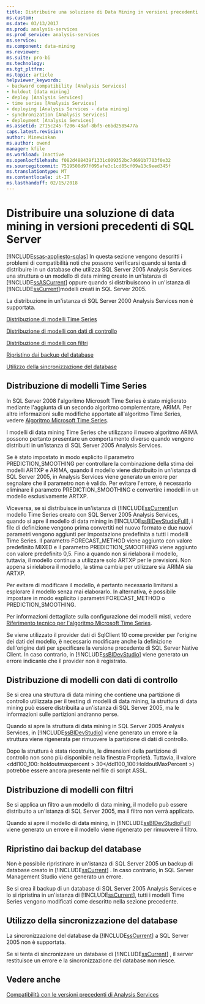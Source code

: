 ```yaml
---
title: Distribuire una soluzione di Data Mining in versioni precedenti di SQL Server | Documenti Microsoft
ms.custom: 
ms.date: 03/13/2017
ms.prod: analysis-services
ms.prod_service: analysis-services
ms.service: 
ms.component: data-mining
ms.reviewer: 
ms.suite: pro-bi
ms.technology: 
ms.tgt_pltfrm: 
ms.topic: article
helpviewer_keywords:
- backward compatibility [Analysis Services]
- holdout [data mining]
- deploy [Analysis Services]
- time series [Analysis Services]
- deploying [Analysis Services - data mining]
- synchronization [Analysis Services]
- deployment [Analysis Services]
ms.assetid: 2715c245-f206-43af-8bf5-e6bd2585477a
caps.latest.revision: 
author: Minewiskan
ms.author: owend
manager: kfile
ms.workload: Inactive
ms.openlocfilehash: f082d488439f1331c009352bc7d691b7703f0e32
ms.sourcegitcommit: 7519508d97f095afe3c1cd85cf09a13c9eed345f
ms.translationtype: MT
ms.contentlocale: it-IT
ms.lasthandoff: 02/15/2018
---
```

# <a name="deploy-a-data-mining-solution-to-previous-versions-of-sql-server"></a>Distribuire una soluzione di data mining in versioni precedenti di SQL Server
[!INCLUDE[ssas-appliesto-sqlas](../../includes/ssas-appliesto-sqlas.md)]
In questa sezione vengono descritti i problemi di compatibilità noti che possono verificarsi quando si tenta di distribuire in un database che utilizza SQL Server 2005 Analysis Services una struttura o un modello di data mining creato in un'istanza di [!INCLUDE[ssASCurrent](../../includes/ssascurrent-md.md)] oppure quando si distribuiscono in un'istanza di [!INCLUDE[ssCurrent](../../includes/sscurrent-md.md)]modelli creati in SQL Server 2005.  
  
 La distribuzione in un'istanza di SQL Server 2000 Analysis Services non è supportata.  
  
 [Distribuzione di modelli Time Series](#bkmk_TimeSeries)  
  
 [Distribuzione di modelli con dati di controllo](#bkmk_Holdout)  
  
 [Distribuzione di modelli con filtri](#bkmk_Filter)  
  
 [Ripristino dai backup del database](#bkmk_Backup)  
  
 [Utilizzo della sincronizzazione del database](#bkmk_Synch)  
  
##  <a name="bkmk_TimeSeries"></a> Distribuzione di modelli Time Series  
 In SQL Server 2008 l'algoritmo Microsoft Time Series è stato migliorato mediante l'aggiunta di un secondo algoritmo complementare, ARIMA. Per altre informazioni sulle modifiche apportate all'algoritmo Time Series, vedere [Algoritmo Microsoft Time Series](../../analysis-services/data-mining/microsoft-time-series-algorithm.md).  
  
 I modelli di data mining Time Series che utilizzano il nuovo algoritmo ARIMA possono pertanto presentare un comportamento diverso quando vengono distribuiti in un'istanza di SQL Server 2005 Analysis Services.  
  
 Se è stato impostato in modo esplicito il parametro PREDICTION_SMOOTHING per controllare la combinazione della stima dei modelli ARTXP e ARIMA, quando il modello viene distribuito in un'istanza di SQL Server 2005, in Analysis Services viene generato un errore per segnalare che il parametro non è valido. Per evitare l'errore, è necessario eliminare il parametro PREDICTION_SMOOTHING e convertire i modelli in un modello esclusivamente ARTXP.  
  
 Viceversa, se si distribuisce in un'istanza di [!INCLUDE[ssCurrent](../../includes/sscurrent-md.md)]un modello Time Series creato con SQL Server 2005 Analysis Services, quando si apre il modello di data mining in [!INCLUDE[ssBIDevStudioFull](../../includes/ssbidevstudiofull-md.md)], i file di definizione vengono prima convertiti nel nuovo formato e due nuovi parametri vengono aggiunti per impostazione predefinita a tutti i modelli Time Series. Il parametro FORECAST_METHOD viene aggiunto con valore predefinito MIXED e il parametro PREDICTION_SMOOTHING viene aggiunto con valore predefinito 0,5. Fino a quando non si rielabora il modello, tuttavia, il modello continua a utilizzare solo ARTXP per le previsioni. Non appena si rielabora il modello, la stima cambia per utilizzare sia ARIMA sia ARTXP.  
  
 Per evitare di modificare il modello, è pertanto necessario limitarsi a esplorare il modello senza mai elaborarlo. In alternativa, è possibile impostare in modo esplicito i parametri FORECAST_METHOD o PREDICTION_SMOOTHING.  
  
 Per informazioni dettagliate sulla configurazione dei modelli misti, vedere [Riferimento tecnico per l'algoritmo Microsoft Time Series](../../analysis-services/data-mining/microsoft-time-series-algorithm-technical-reference.md).  
  
 Se viene utilizzato il provider dati di SqlClient 10 come provider per l'origine dei dati del modello, è necessario modificare anche la definizione dell'origine dati per specificare la versione precedente di SQL Server Native Client. In caso contrario, in [!INCLUDE[ssBIDevStudio](../../includes/ssbidevstudio-md.md)] viene generato un errore indicante che il provider non è registrato.  
  
##  <a name="bkmk_Holdout"></a> Distribuzione di modelli con dati di controllo  
 Se si crea una struttura di data mining che contiene una partizione di controllo utilizzata per il testing di modelli di data mining, la struttura di data mining può essere distribuita a un'istanza di SQL Server 2005, ma le informazioni sulle partizioni andranno perse.  
  
 Quando si apre la struttura di data mining in SQL Server 2005 Analysis Services, in [!INCLUDE[ssBIDevStudio](../../includes/ssbidevstudio-md.md)] viene generato un errore e la struttura viene rigenerata per rimuovere la partizione di dati di controllo.  
  
 Dopo la struttura è stata ricostruita, le dimensioni della partizione di controllo non sono più disponibile nella finestra Proprietà. Tuttavia, il valore \<ddl100_100: holdoutmaxpercent > 30\</ddl100_100:HoldoutMaxPercent >) potrebbe essere ancora presente nel file di script ASSL.  
  
##  <a name="bkmk_Filter"></a> Distribuzione di modelli con filtri  
 Se si applica un filtro a un modello di data mining, il modello può essere distribuito a un'istanza di SQL Server 2005, ma il filtro non verrà applicato.  
  
 Quando si apre il modello di data mining, in [!INCLUDE[ssBIDevStudioFull](../../includes/ssbidevstudiofull-md.md)] viene generato un errore e il modello viene rigenerato per rimuovere il filtro.  
  
##  <a name="bkmk_Backup"></a> Ripristino dai backup del database  
 Non è possibile ripristinare in un'istanza di SQL Server 2005 un backup di database creato in [!INCLUDE[ssCurrent](../../includes/sscurrent-md.md)] . In caso contrario, in SQL Server Management Studio viene generato un errore.  
  
 Se si crea il backup di un database di SQL Server 2005 Analysis Services e lo si ripristina in un'istanza di [!INCLUDE[ssCurrent](../../includes/sscurrent-md.md)], tutti i modelli Time Series vengono modificati come descritto nella sezione precedente.  
  
##  <a name="bkmk_Synch"></a> Utilizzo della sincronizzazione del database  
 La sincronizzazione del database da [!INCLUDE[ssCurrent](../../includes/sscurrent-md.md)] a SQL Server 2005 non è supportata.  
  
 Se si tenta di sincronizzare un database di [!INCLUDE[ssCurrent](../../includes/sscurrent-md.md)] , il server restituisce un errore e la sincronizzazione del database non riesce.  
  
## <a name="see-also"></a>Vedere anche  
 [Compatibilità con le versioni precedenti di Analysis Services](../../analysis-services/analysis-services-backward-compatibility.md)  
  
  
